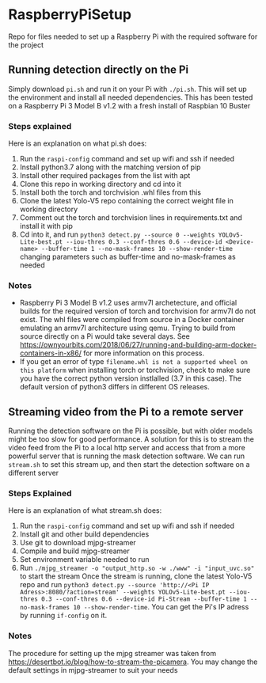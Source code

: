 # RaspberryPiSetup
Repo for files needed to set up a Raspberry Pi with the required software for the project

## Running detection directly on the Pi
Simply download ```pi.sh``` and run it on your Pi with ```./pi.sh```. This will set up the environment and install all needed dependencies. This has been tested on a Raspberry Pi 3 Model B v1.2 with a fresh install of Raspbian 10 Buster

### Steps explained
Here is an explanation on what pi.sh does:
1. Run the ```raspi-config``` command and set up wifi and ssh if needed
2. Install python3.7 along with the matching version of pip
3. Install other required packages from the list with apt
4. Clone this repo in working directory and cd into it
5. Install both the torch and torchvision .whl files from this
6. Clone the latest Yolo-V5 repo containing the correct weight file in working directory
7. Comment out the torch and torchvision lines in requirements.txt and install it with pip
8. Cd into it, and run ```python3 detect.py --source 0 --weights YOLOv5-Lite-best.pt --iou-thres 0.3 --conf-thres 0.6 --device-id <Device-name> --buffer-time 1 --no-mask-frames 10 --show-render-time``` changing parameters such as buffer-time and no-mask-frames as needed

### Notes
- Raspberry Pi 3 Model B v1.2 uses armv7l archetecture, and official builds for the required version of torch and torchvision for armv7l do not exist. The whl files were compiled from source in a Docker container emulating an armv7l architecture using qemu. Trying to build from source directly on a Pi would take several days. See https://ownyourbits.com/2018/06/27/running-and-building-arm-docker-containers-in-x86/ for more information on this process.
- If you get an error of type ```filename.whl is not a supported wheel on this platform``` when installing torch or torchvision, check to make sure you have the correct python version instlalled (3.7 in this case). The default version of python3 differs in different OS releases.

## Streaming video from the Pi to a remote server
Running the detection software on the Pi is possible, but with older models might be too slow for good performance. A solution for this is to stream the video feed from the Pi to a local http server and access that from a more powerful server that is running the mask detection software. We can run ```stream.sh``` to set this stream up, and then start the detection software on a different server

### Steps Explained
Here is an explanation of what stream.sh does:
1. Run the ```raspi-config``` command and set up wifi and ssh if needed
2. Install git and other build dependencies
3. Use git to download mjpg-streamer
4. Compile and build mjpg-streamer
5. Set environment variable needed to run
6. Run ```./mjpg_streamer -o "output_http.so -w ./www" -i "input_uvc.so"``` to start the stream
Once the stream is running, clone the latest Yolo-V5 repo and run ```python3 detect.py --source 'http://<Pi IP Adress>:8080/?action=stream' --weights YOLOv5-Lite-best.pt --iou-thres 0.3 --conf-thres 0.6 --device-id Pi-Stream --buffer-time 1 --no-mask-frames 10 --show-render-time```. You can get the Pi's IP adress by running ```if-config``` on it.

### Notes
The procedure for setting up the mjpg streamer was taken from https://desertbot.io/blog/how-to-stream-the-picamera. You may change the default settings in mjpg-streamer to suit your needs
